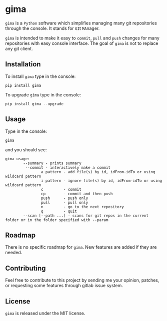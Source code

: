 # gima

`gima` is a `Python` software which simplifies managing many git repositories through the console. It stands for `GI`t `MA`nager.

`gima` is intended to make it easy to `commit`, `pull` and `push` changes for many repositories with easy console interface. The goal of `gima` is not to replace any git client.


## Installation

To install `gima` type in the console:

```
pip install gima
```

To upgrade `gima` type in the console:

```
pip install gima --upgrade
```

## Usage

Type in the console:

```
gima
```

and you should see:

```
gima usage:
        --summary - prints summary
         --commit - interactively make a commit
                a pattern - add file(s) by id, idFrom-idTo or using wildcard pattern
                i pattern - ignore file(s) by id, idFrom-idTo or using wildcard pattern
                c         - commit
                cp        - commit and then push
                push      - push only
                pull      - pull only
                n         - go to the next repository
                q         - quit
        --scan [--path ...] - scans for git repos in the current folder or in the folder specified with --param
```


## Roadmap
There is no specific roadmap for `gima`. New features are added if they are needed.

## Contributing
Feel free to contribute to this project by sending me your opinion, patches, or requesting some features through gitlab issue system.

## License
`gima` is released under the MIT license.
